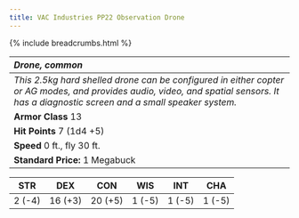 ```yaml
---
title: VAC Industries PP22 Observation Drone
---
```

{% include breadcrumbs.html %}

| _Drone, common_ | 
|:-------------|
| _This 2.5kg hard shelled drone can be configured in either copter or AG modes, and provides audio, video, and spatial sensors.  It has a diagnostic screen and a small speaker system._ | 
| **Armor Class** 13 |
| **Hit Points** 7 (1d4 +5) |
| **Speed** 0 ft., fly 30 ft.|
| **Standard Price:** 1 Megabuck |
<table class="abilities">
  <thead><tr><th>STR</th><th>DEX</th><th>CON</th><th>WIS</th><th>INT</th> <th>CHA</th>
    </tr>
  </thead>
  <tbody>
    <tr>
      <td>2 (-4)</td>
      <td>16 (+3)</td>
      <td>20 (+5)</td>
      <td>1 (-5)</td>
      <td>1 (-5)</td>
      <td>1 (-5)</td>
    </tr>
  </tbody>
</table>